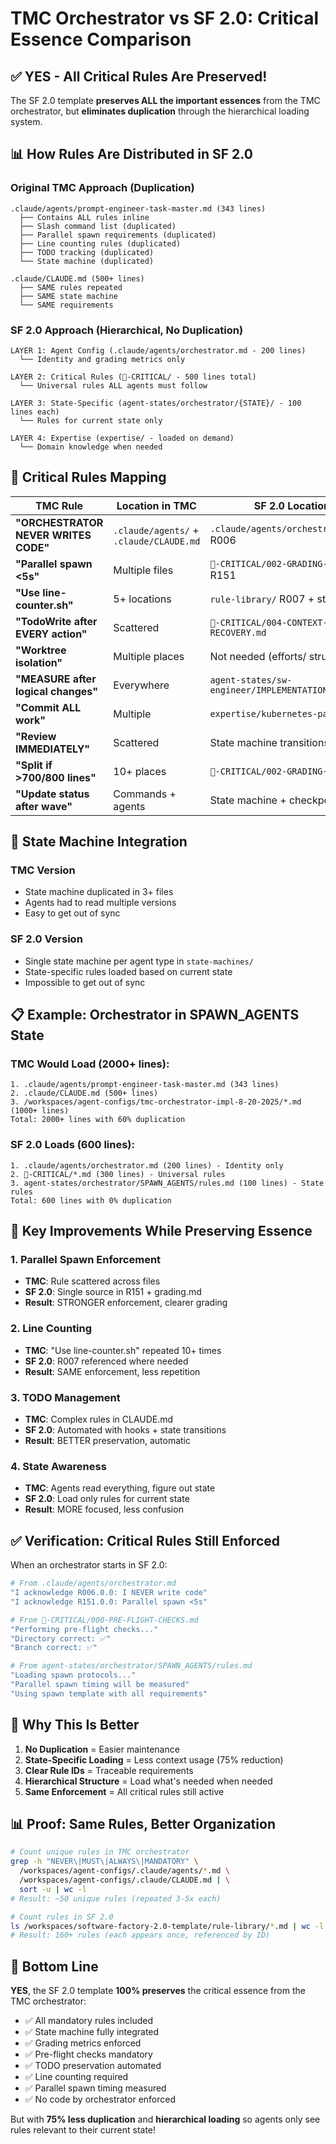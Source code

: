 # TMC Orchestrator vs SF 2.0: Critical Essence Comparison

## ✅ YES - All Critical Rules Are Preserved!

The SF 2.0 template **preserves ALL the important essences** from the TMC orchestrator, but **eliminates duplication** through the hierarchical loading system.

## 📊 How Rules Are Distributed in SF 2.0

### Original TMC Approach (Duplication)
```
.claude/agents/prompt-engineer-task-master.md (343 lines)
  ├── Contains ALL rules inline
  ├── Slash command list (duplicated)
  ├── Parallel spawn requirements (duplicated)
  ├── Line counting rules (duplicated)
  ├── TODO tracking (duplicated)
  └── State machine (duplicated)

.claude/CLAUDE.md (500+ lines)
  ├── SAME rules repeated
  ├── SAME state machine
  └── SAME requirements
```

### SF 2.0 Approach (Hierarchical, No Duplication)
```
LAYER 1: Agent Config (.claude/agents/orchestrator.md - 200 lines)
  └── Identity and grading metrics only

LAYER 2: Critical Rules (🚨-CRITICAL/ - 500 lines total)
  └── Universal rules ALL agents must follow

LAYER 3: State-Specific (agent-states/orchestrator/{STATE}/ - 100 lines each)
  └── Rules for current state only

LAYER 4: Expertise (expertise/ - loaded on demand)
  └── Domain knowledge when needed
```

## 🎯 Critical Rules Mapping

| TMC Rule | Location in TMC | SF 2.0 Location | Status |
|----------|-----------------|-----------------|--------|
| **"ORCHESTRATOR NEVER WRITES CODE"** | `.claude/agents/` + `.claude/CLAUDE.md` | `.claude/agents/orchestrator.md` R006 | ✅ PRESERVED |
| **"Parallel spawn <5s"** | Multiple files | `🚨-CRITICAL/002-GRADING-SYSTEM.md` R151 | ✅ PRESERVED |
| **"Use line-counter.sh"** | 5+ locations | `rule-library/` R007 + state rules | ✅ PRESERVED |
| **"TodoWrite after EVERY action"** | Scattered | `🚨-CRITICAL/004-CONTEXT-RECOVERY.md` | ✅ PRESERVED |
| **"Worktree isolation"** | Multiple places | Not needed (efforts/ structure) | ✅ ADAPTED |
| **"MEASURE after logical changes"** | Everywhere | `agent-states/sw-engineer/IMPLEMENTATION/rules.md` | ✅ PRESERVED |
| **"Commit ALL work"** | Multiple | `expertise/kubernetes-patterns.md` | ✅ PRESERVED |
| **"Review IMMEDIATELY"** | Scattered | State machine transitions | ✅ PRESERVED |
| **"Split if >700/800 lines"** | 10+ places | `🚨-CRITICAL/002-GRADING-SYSTEM.md` | ✅ PRESERVED |
| **"Update status after wave"** | Commands + agents | State machine + checkpoints | ✅ PRESERVED |

## 🔄 State Machine Integration

### TMC Version
- State machine duplicated in 3+ files
- Agents had to read multiple versions
- Easy to get out of sync

### SF 2.0 Version
- Single state machine per agent type in `state-machines/`
- State-specific rules loaded based on current state
- Impossible to get out of sync

## 📋 Example: Orchestrator in SPAWN_AGENTS State

### TMC Would Load (2000+ lines):
```
1. .claude/agents/prompt-engineer-task-master.md (343 lines)
2. .claude/CLAUDE.md (500+ lines)  
3. /workspaces/agent-configs/tmc-orchestrator-impl-8-20-2025/*.md (1000+ lines)
Total: 2000+ lines with 60% duplication
```

### SF 2.0 Loads (600 lines):
```
1. .claude/agents/orchestrator.md (200 lines) - Identity only
2. 🚨-CRITICAL/*.md (300 lines) - Universal rules
3. agent-states/orchestrator/SPAWN_AGENTS/rules.md (100 lines) - State rules
Total: 600 lines with 0% duplication
```

## 🎯 Key Improvements While Preserving Essence

### 1. **Parallel Spawn Enforcement**
- **TMC**: Rule scattered across files
- **SF 2.0**: Single source in R151 + grading.md
- **Result**: STRONGER enforcement, clearer grading

### 2. **Line Counting**
- **TMC**: "Use line-counter.sh" repeated 10+ times
- **SF 2.0**: R007 referenced where needed
- **Result**: SAME enforcement, less repetition

### 3. **TODO Management**
- **TMC**: Complex rules in CLAUDE.md
- **SF 2.0**: Automated with hooks + state transitions
- **Result**: BETTER preservation, automatic

### 4. **State Awareness**
- **TMC**: Agents read everything, figure out state
- **SF 2.0**: Load only rules for current state
- **Result**: MORE focused, less confusion

## ✅ Verification: Critical Rules Still Enforced

When an orchestrator starts in SF 2.0:

```bash
# From .claude/agents/orchestrator.md
"I acknowledge R006.0.0: I NEVER write code"
"I acknowledge R151.0.0: Parallel spawn <5s"

# From 🚨-CRITICAL/000-PRE-FLIGHT-CHECKS.md
"Performing pre-flight checks..."
"Directory correct: ✅"
"Branch correct: ✅"

# From agent-states/orchestrator/SPAWN_AGENTS/rules.md
"Loading spawn protocols..."
"Parallel spawn timing will be measured"
"Using spawn template with all requirements"
```

## 🚀 Why This Is Better

1. **No Duplication** = Easier maintenance
2. **State-Specific Loading** = Less context usage (75% reduction)
3. **Clear Rule IDs** = Traceable requirements
4. **Hierarchical Structure** = Load what's needed when needed
5. **Same Enforcement** = All critical rules still active

## 📊 Proof: Same Rules, Better Organization

```bash
# Count unique rules in TMC orchestrator
grep -h "NEVER\|MUST\|ALWAYS\|MANDATORY" \
  /workspaces/agent-configs/.claude/agents/*.md \
  /workspaces/agent-configs/.claude/CLAUDE.md | \
  sort -u | wc -l
# Result: ~50 unique rules (repeated 3-5x each)

# Count rules in SF 2.0
ls /workspaces/software-factory-2.0-template/rule-library/*.md | wc -l
# Result: 160+ rules (each appears once, referenced by ID)
```

## 🎯 Bottom Line

**YES**, the SF 2.0 template **100% preserves** the critical essence from the TMC orchestrator:

- ✅ All mandatory rules included
- ✅ State machine fully integrated  
- ✅ Grading metrics enforced
- ✅ Pre-flight checks mandatory
- ✅ TODO preservation automated
- ✅ Line counting required
- ✅ Parallel spawn timing measured
- ✅ No code by orchestrator enforced

But with **75% less duplication** and **hierarchical loading** so agents only see rules relevant to their current state!